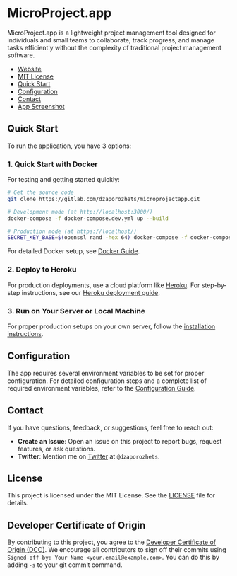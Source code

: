# MicroProject.app

MicroProject.app is a lightweight project management tool designed for individuals and small teams to collaborate, track progress, and manage tasks efficiently without the complexity of traditional project management software.


* [Website](https://about.microproject.app/)
* [MIT License](LICENSE)
* [Quick Start](#quick-start)
* [Configuration](docs/CONFIG.md)
* [Contact](#contact)
* [App Screenshot](https://microproject.app/screenshot_xl.png)

## Quick Start

To run the application, you have 3 options:

### 1. Quick Start with Docker

For testing and getting started quickly:

```bash
# Get the source code
git clone https://gitlab.com/dzaporozhets/microprojectapp.git

# Development mode (at http://localhost:3000/)
docker-compose -f docker-compose.dev.yml up --build

# Production mode (at https://localhost/)
SECRET_KEY_BASE=$(openssl rand -hex 64) docker-compose -f docker-compose.prod.yml up --build
```

For detailed Docker setup, see [Docker Guide](docs/DOCKER.md).

### 2. Deploy to Heroku

For production deployments, use a cloud platform like [Heroku](https://www.heroku.com/). For step-by-step instructions, see our [Heroku deployment guide](docs/HEROKU.md).

### 3. Run on Your Server or Local Machine

For proper production setups on your own server, follow the [installation instructions](docs/INSTALL.md).

## Configuration

The app requires several environment variables to be set for proper configuration. For detailed configuration steps and a complete list of required environment variables, refer to the [Configuration Guide](docs/CONFIG.md).

## Contact

If you have questions, feedback, or suggestions, feel free to reach out:

* **Create an Issue**: Open an issue on this project to report bugs, request features, or ask questions.
* **Twitter**: Mention me on [Twitter](https://x.com/dzaporozhets) at `@dzaporozhets`.

## License

This project is licensed under the MIT License. See the [LICENSE](LICENSE) file for details.

## Developer Certificate of Origin

By contributing to this project, you agree to the [Developer Certificate of Origin (DCO)](DCO). We encourage all contributors to sign off their commits using `Signed-off-by: Your Name <your.email@example.com>`. You can do this by adding `-s` to your git commit command.

